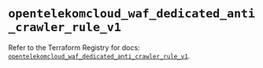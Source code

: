 # `opentelekomcloud_waf_dedicated_anti_crawler_rule_v1`

Refer to the Terraform Registry for docs: [`opentelekomcloud_waf_dedicated_anti_crawler_rule_v1`](https://registry.terraform.io/providers/opentelekomcloud/opentelekomcloud/1.36.49/docs/resources/waf_dedicated_anti_crawler_rule_v1).

